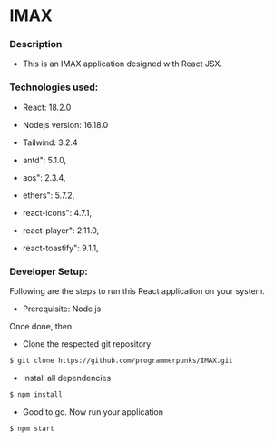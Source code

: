 # IMAX

### Description

- This is an IMAX application designed with React JSX.

### Technologies used:

- React: 18.2.0

- Nodejs version: 16.18.0

- Tailwind: 3.2.4
- antd": 5.1.0,
- aos": 2.3.4,
- ethers": 5.7.2,
- react-icons": 4.7.1,
- react-player": 2.11.0,
- react-toastify": 9.1.1,


### Developer Setup:

Following are the steps to run this React application on your system.

- Prerequisite: Node js

Once done, then

- Clone the respected git repository

```sh
$ git clone https://github.com/programmerpunks/IMAX.git
```

- Install all dependencies

```sh
$ npm install
```

- Good to go. Now run your application

```sh
$ npm start
